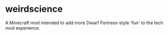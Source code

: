 weirdscience
============

A Minecraft mod intended to add more Dwarf Fortress-style 'fun' to the tech mod experience.

